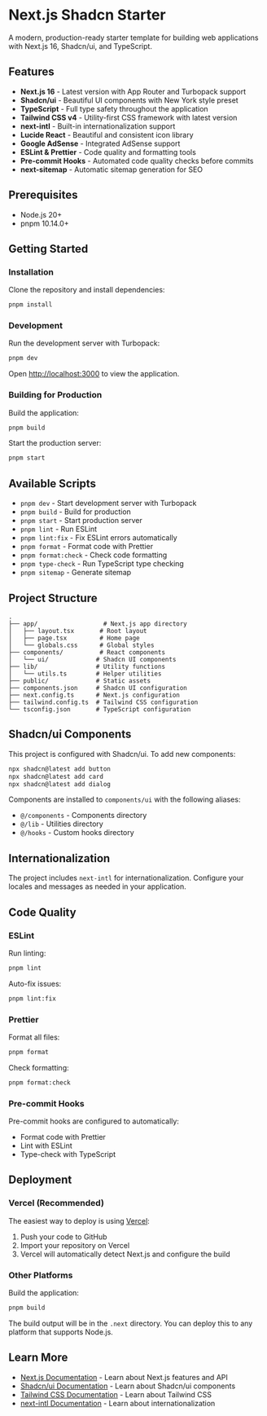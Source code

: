 # Next.js Shadcn Starter

A modern, production-ready starter template for building web applications with Next.js 16, Shadcn/ui, and TypeScript.

## Features

- **Next.js 16** - Latest version with App Router and Turbopack support
- **Shadcn/ui** - Beautiful UI components with New York style preset
- **TypeScript** - Full type safety throughout the application
- **Tailwind CSS v4** - Utility-first CSS framework with latest version
- **next-intl** - Built-in internationalization support
- **Lucide React** - Beautiful and consistent icon library
- **Google AdSense** - Integrated AdSense support
- **ESLint & Prettier** - Code quality and formatting tools
- **Pre-commit Hooks** - Automated code quality checks before commits
- **next-sitemap** - Automatic sitemap generation for SEO

## Prerequisites

- Node.js 20+
- pnpm 10.14.0+

## Getting Started

### Installation

Clone the repository and install dependencies:

```bash
pnpm install
```

### Development

Run the development server with Turbopack:

```bash
pnpm dev
```

Open [http://localhost:3000](http://localhost:3000) to view the application.

### Building for Production

Build the application:

```bash
pnpm build
```

Start the production server:

```bash
pnpm start
```

## Available Scripts

- `pnpm dev` - Start development server with Turbopack
- `pnpm build` - Build for production
- `pnpm start` - Start production server
- `pnpm lint` - Run ESLint
- `pnpm lint:fix` - Fix ESLint errors automatically
- `pnpm format` - Format code with Prettier
- `pnpm format:check` - Check code formatting
- `pnpm type-check` - Run TypeScript type checking
- `pnpm sitemap` - Generate sitemap

## Project Structure

```
.
├── app/                  # Next.js app directory
│   ├── layout.tsx       # Root layout
│   ├── page.tsx         # Home page
│   └── globals.css      # Global styles
├── components/          # React components
│   └── ui/             # Shadcn UI components
├── lib/                # Utility functions
│   └── utils.ts        # Helper utilities
├── public/             # Static assets
├── components.json     # Shadcn UI configuration
├── next.config.ts      # Next.js configuration
├── tailwind.config.ts  # Tailwind CSS configuration
└── tsconfig.json       # TypeScript configuration
```

## Shadcn/ui Components

This project is configured with Shadcn/ui. To add new components:

```bash
npx shadcn@latest add button
npx shadcn@latest add card
npx shadcn@latest add dialog
```

Components are installed to `components/ui` with the following aliases:

- `@/components` - Components directory
- `@/lib` - Utilities directory
- `@/hooks` - Custom hooks directory

## Internationalization

The project includes `next-intl` for internationalization. Configure your locales and messages as needed in your application.

## Code Quality

### ESLint

Run linting:

```bash
pnpm lint
```

Auto-fix issues:

```bash
pnpm lint:fix
```

### Prettier

Format all files:

```bash
pnpm format
```

Check formatting:

```bash
pnpm format:check
```

### Pre-commit Hooks

Pre-commit hooks are configured to automatically:

- Format code with Prettier
- Lint with ESLint
- Type-check with TypeScript

## Deployment

### Vercel (Recommended)

The easiest way to deploy is using [Vercel](https://vercel.com/new):

1. Push your code to GitHub
2. Import your repository on Vercel
3. Vercel will automatically detect Next.js and configure the build

### Other Platforms

Build the application:

```bash
pnpm build
```

The build output will be in the `.next` directory. You can deploy this to any platform that supports Node.js.

## Learn More

- [Next.js Documentation](https://nextjs.org/docs) - Learn about Next.js features and API
- [Shadcn/ui Documentation](https://ui.shadcn.com) - Learn about Shadcn/ui components
- [Tailwind CSS Documentation](https://tailwindcss.com/docs) - Learn about Tailwind CSS
- [next-intl Documentation](https://next-intl.dev) - Learn about internationalization
